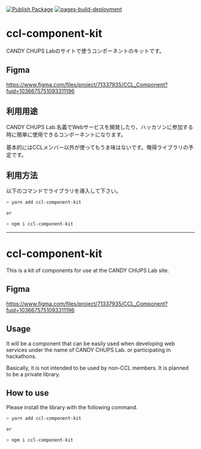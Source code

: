 [![Publish Package](https://github.com/reiji1020/ccl-component-kit/actions/workflows/publish-package.yml/badge.svg)](https://github.com/reiji1020/ccl-component-kit/actions/workflows/publish-package.yml) [![pages-build-deployment](https://github.com/reiji1020/ccl-component-kit/actions/workflows/pages/pages-build-deployment/badge.svg)](https://github.com/reiji1020/ccl-component-kit/actions/workflows/pages/pages-build-deployment)

# ccl-component-kit

CANDY CHUPS Labのサイトで使うコンポーネントのキットです。

## Figma

<https://www.figma.com/files/project/71337935/CCL_Component?fuid=1036675751093311196>

## 利用用途

CANDY CHUPS Lab.名義でWebサービスを開発したり、ハッカソンに参加する時に簡単に使用できるコンポーネントになります。

基本的にはCCLメンバー以外が使ってもうま味はないです。俺得ライブラリの予定です。

## 利用方法

以下のコマンドでライブラリを導入して下さい。

```zsh
> yarn add ccl-component-kit

or 

> npm i ccl-component-kit
```

---

# ccl-component-kit

This is a kit of components for use at the CANDY CHUPS Lab site.

## Figma

<https://www.figma.com/files/project/71337935/CCL_Component?fuid=1036675751093311196>

## Usage

It will be a component that can be easily used when developing web services under the name of CANDY CHUPS Lab. or participating in hackathons.

Basically, it is not intended to be used by non-CCL members. It is planned to be a private library.

## How to use

Please install the library with the following command.

```zsh
> yarn add ccl-component-kit

or 

> npm i ccl-component-kit
```
